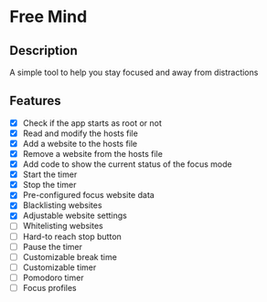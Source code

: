 # Free Mind

## Description

A simple tool to help you stay focused and away from distractions

## Features

- [X] Check if the app starts as root or not
- [X] Read and modify the hosts file
- [X] Add a website to the hosts file
- [X] Remove a website from the hosts file
- [X] Add code to show the current status of the focus mode
- [X] Start the timer
- [X] Stop the timer
- [X] Pre-configured focus website data
- [X] Blacklisting websites
- [X] Adjustable website settings
- [ ] Whitelisting websites
- [ ] Hard-to reach stop button
- [ ] Pause the timer
- [ ] Customizable break time
- [ ] Customizable timer
- [ ] Pomodoro timer
- [ ] Focus profiles
